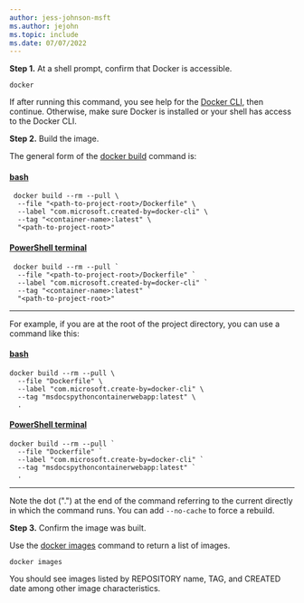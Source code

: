 ```yaml
---
author: jess-johnson-msft
ms.author: jejohn
ms.topic: include
ms.date: 07/07/2022
---
```


**Step 1.** At a shell prompt, confirm that Docker is accessible.

```Docker
docker
```

If after running this command, you see help for the [Docker CLI](https://docs.docker.com/engine/reference/commandline/cli/), then continue. Otherwise, make sure Docker is installed or your shell has access to the Docker CLI.

**Step 2.** Build the image.

The general form of the [docker build](https://docs.docker.com/engine/reference/commandline/build/) command is:

#### [bash](#tab/terminal-bash)

```Docker
 docker build --rm --pull \
  --file "<path-to-project-root>/Dockerfile" \
  --label "com.microsoft.created-by=docker-cli" \
  --tag "<container-name>:latest" \
  "<path-to-project-root>" 
```

#### [PowerShell terminal](#tab/terminal-powershell)

```Docker
 docker build --rm --pull `
  --file "<path-to-project-root>/Dockerfile" `
  --label "com.microsoft.created-by=docker-cli" `
  --tag "<container-name>:latest" `
  "<path-to-project-root>" 
```

---

For example, if you are at the root of the project directory, you can use a command like this:

#### [bash](#tab/terminal-bash)

```Docker
docker build --rm --pull \
  --file "Dockerfile" \
  --label "com.microsoft.create-by=docker-cli" \
  --tag "msdocspythoncontainerwebapp:latest" \
  .
```

#### [PowerShell terminal](#tab/terminal-powershell)

```Docker
docker build --rm --pull `
  --file "Dockerfile" `
  --label "com.microsoft.create-by=docker-cli" `
  --tag "msdocspythoncontainerwebapp:latest" `
  .
```

---

Note the dot (".") at the end of the command referring to the current directly in which the command runs. You can add `--no-cache` to force a rebuild.

**Step 3.** Confirm the image was built.

Use the [docker images](https://docs.docker.com/engine/reference/commandline/images/) command to return a list of images.

```Docker
docker images
```

You should see images listed by REPOSITORY name, TAG, and CREATED date among other image characteristics.
